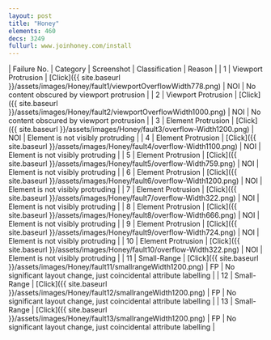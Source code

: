 ```yaml
---
layout: post
title: "Honey"
elements: 460
decs: 3249
fullurl: www.joinhoney.com/install
---
```

| Failure No. | Category | Screenshot | Classification | Reason | 
| 1 | Viewport Protrusion | [Click]({{ site.baseurl }}/assets/images/Honey/fault1/viewportOverflowWidth778.png) | NOI | No content obscured by viewport protrusion |
| 2 | Viewport Protrusion | [Click]({{ site.baseurl }}/assets/images/Honey/fault2/viewportOverflowWidth1000.png) | NOI | No content obscured by viewport protrusion |
| 3 | Element Protrusion | [Click]({{ site.baseurl }}/assets/images/Honey/fault3/overflow-Width1200.png) | NOI | Element is not visibly protruding |
| 4 | Element Protrusion | [Click]({{ site.baseurl }}/assets/images/Honey/fault4/overflow-Width1100.png) | NOI | Element is not visibly protruding |
| 5 | Element Protrusion | [Click]({{ site.baseurl }}/assets/images/Honey/fault5/overflow-Width759.png) | NOI | Element is not visibly protruding |
| 6 | Element Protrusion | [Click]({{ site.baseurl }}/assets/images/Honey/fault6/overflow-Width1200.png) | NOI | Element is not visibly protruding |
| 7 | Element Protrusion | [Click]({{ site.baseurl }}/assets/images/Honey/fault7/overflow-Width322.png) | NOI | Element is not visibly protruding |
| 8 | Element Protrusion | [Click]({{ site.baseurl }}/assets/images/Honey/fault8/overflow-Width666.png) | NOI | Element is not visibly protruding |
| 9 | Element Protrusion | [Click]({{ site.baseurl }}/assets/images/Honey/fault9/overflow-Width724.png) | NOI | Element is not visibly protruding |
| 10 | Element Protrusion | [Click]({{ site.baseurl }}/assets/images/Honey/fault10/overflow-Width322.png) | NOI | Element is not visibly protruding |
| 11 | Small-Range | [Click]({{ site.baseurl }}/assets/images/Honey/fault11/smallrangeWidth1200.png) | FP | No significant layout change, just coincidental attribute labelling |
| 12 | Small-Range | [Click]({{ site.baseurl }}/assets/images/Honey/fault12/smallrangeWidth1200.png) | FP | No significant layout change, just coincidental attribute labelling |
| 13 | Small-Range | [Click]({{ site.baseurl }}/assets/images/Honey/fault13/smallrangeWidth1200.png) | FP | No significant layout change, just coincidental attribute labelling |
